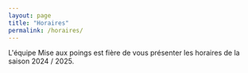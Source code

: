 ```yaml
---
layout: page
title: "Horaires"
permalink: /horaires/
---
```


L'équipe Mise aux poings est fière de vous présenter les horaires de la saison 2024 / 2025.

<!--<img src="assets/images/Planning 24-25.png" width="100%" height="100%" />-->
